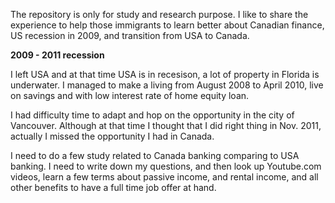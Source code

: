 The repository is only for study and research purpose. I like to share the experience to help those immigrants to learn better about Canadian finance, US recession in 2009, and transition from USA to Canada. 

**2009 - 2011 recession**

I left USA and at that time USA is in recesison, a lot of property in Florida is underwater. I managed to make a living from August 2008 to April 2010, live on savings and with low interest rate of home equity loan. 

I had difficulty time to adapt and hop on the opportunity in the city of Vancouver. Although at that time I thought that I did right thing in Nov. 2011, actually I missed the opportunity I had in Canada. 

I need to do a few study related to Canada banking comparing to USA banking. I need to write down my questions, and then look up Youtube.com videos, learn a few terms about passive income, and rental income, and all other benefits to have a full time job offer at hand. 


